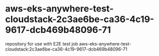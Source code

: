 # aws-eks-anywhere-test-cloudstack-2c3ae6be-ca36-4c19-9617-dcb469b48096-71
repository for use with E2E test job aws-eks-anywhere-test-cloudstack:2c3ae6be-ca36-4c19-9617-dcb469b48096-71
